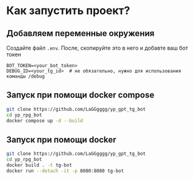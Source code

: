 # Как запустить проект?

## Добавляем переменные окружения

Создайте файл `.env`. После, скопируйте это в него и добавте ваш бот токен

```dotenv
BOT_TOKEN=<your_bot_token>
DEBUG_ID=<your_tg_id>  # не обязательно, нужно для использования команды /debug
```

## Запуск при помощи docker compose

```bash
git clone https://github.com/LaGGgggg/yp_gpt_tg_bot
cd yp_rpg_bot
docker compose up -d --build
```

## Запуск при помощи docker

```bash
git clone https://github.com/LaGGgggg/yp_gpt_tg_bot
cd yp_rpg_bot
docker build . -t tg-bot
docker run --detach -it -p 8080:8080 tg-bot
```
